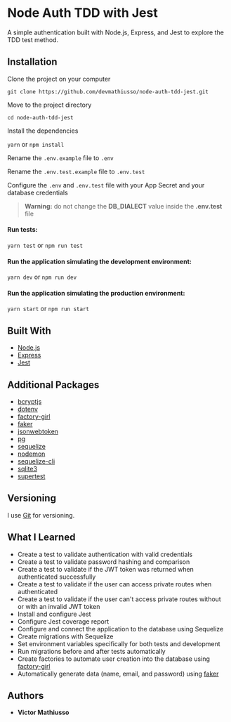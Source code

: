# Node Auth TDD with Jest

A simple authentication built with Node.js, Express, and Jest to explore the TDD test method.

## Installation

Clone the project on your computer

```
git clone https://github.com/devmathiusso/node-auth-tdd-jest.git
```

Move to the project directory

```
cd node-auth-tdd-jest
```

Install the dependencies

`yarn` or `npm install`

Rename the `.env.example` file to `.env`

Rename the `.env.test.example` file to `.env.test`

Configure the `.env` and `.env.test` file with your App Secret and your database credentials

> **Warning:** do not change the **DB_DIALECT** value inside the **.env.test** file

#### Run tests:

`yarn test` or `npm run test`

#### Run the application simulating the **development** environment:

`yarn dev` or `npm run dev`

#### Run the application simulating the **production** environment:

`yarn start` or `npm run start`

## Built With

- [Node.js](https://nodejs.org)
- [Express](https://expressjs.com/)
- [Jest](https://jestjs.io/)

## Additional Packages

- [bcryptjs](https://github.com/dcodeIO/bcrypt.js#readme)
- [dotenv](https://github.com/motdotla/dotenv#readme)
- [factory-girl](https://github.com/aexmachina/factory-girl#readme)
- [faker](https://github.com/Marak/Faker.js#readme)
- [jsonwebtoken](https://github.com/auth0/node-jsonwebtoken#readme)
- [pg](http://github.com/brianc/node-postgres)
- [sequelize](https://sequelize.org/)
- [nodemon](http://nodemon.io)
- [sequelize-cli](https://github.com/sequelize/cli)
- [sqlite3](https://github.com/mapbox/node-sqlite3)
- [supertest](https://github.com/visionmedia/supertest#readme)

## Versioning

I use [Git](https://git-scm.com/) for versioning.

## What I Learned

- Create a test to validate authentication with valid credentials
- Create a test to validate password hashing and comparison
- Create a test to validate if the JWT token was returned when authenticated successfully
- Create a test to validate if the user can access private routes when authenticated
- Create a test to validate if the user can't access private routes without or with an invalid JWT token
- Install and configure Jest
- Configure Jest coverage report
- Configure and connect the application to the database using Sequelize
- Create migrations with Sequelize
- Set environment variables specifically for both tests and development
- Run migrations before and after tests automatically
- Create factories to automate user creation into the database using [factory-girl](https://github.com/aexmachina/factory-girl#readme)
- Automatically generate data (name, email, and password) using [faker](https://github.com/Marak/Faker.js#readme)

## Authors

- **Victor Mathiusso**
